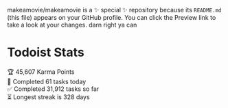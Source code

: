 makeamovie/makeamovie is a ✨ special ✨ repository because its `README.md` (this file) appears on your GitHub profile.
You can click the Preview link to take a look at your changes. darn right ya can

# Todoist Stats

<!-- TODO-IST:START -->
🏆  45,607 Karma Points           
🌸  Completed 61 tasks today           
✅  Completed 31,912 tasks so far           
⏳  Longest streak is 328 days
<!-- TODO-IST:END -->